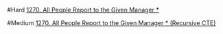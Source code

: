#Hard
[1270. All People Report to the Given Manager * ]()

#Medium
[1270. All People Report to the Given Manager * (Recursive CTE)]()